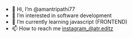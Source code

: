 - 👋 Hi, I’m @amantripathi77
- 👀 I’m interested in software development 
- 🌱 I’m currently learning javascript (FRONTEND)
- 📫 How to reach me instagram_@atr.editz

<!---
amantripathi77/amantripathi77 is a ✨ special ✨ repository because its `README.md` (this file) appears on your GitHub profile.
You can click the Preview link to take a look at your changes.
--->
